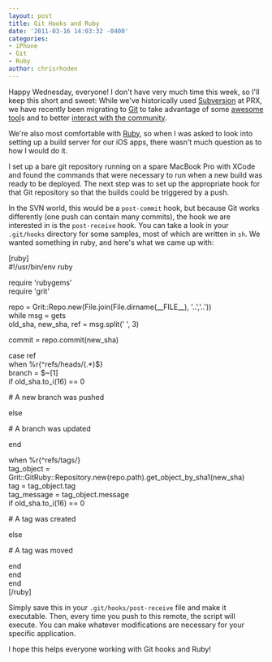 ```yaml
---
layout: post
title: Git Hooks and Ruby
date: '2011-03-16 14:03:32 -0400'
categories:
- iPhone
- Git
- Ruby
author: chrisrhoden
---
```

<p>Happy Wednesday, everyone! I don't have very much time this week, so I'll keep this short and sweet: While we've historically used <a href="http://subversion.apache.org/">Subversion</a> at PRX, we have recently been migrating to <a href="http://git-scm.org">Git</a> to take advantage of some <a href="http://github.com">awesome tool</a>s and to better <a href="http://github.com/PRX">interact with the community</a>.</p>
<p>We're also most comfortable with <a href="http://ruby-lang.org">Ruby</a>, so when I was asked to look into setting up a build server for our iOS apps, there wasn't much question as to how I would do it.</p>
<p>I set up a bare git repository running on a spare MacBook Pro with XCode and found the commands that were necessary to run when a new build was ready to be deployed. The next step was to set up the appropriate hook for that Git repository so that the builds could be triggered by a push.</p>
<p>In the SVN world, this would be a <code>post-commit</code> hook, but because Git works differently (one push can contain many commits), the hook we are interested in is the <code>post-receive</code> hook. You can take a look in your <code>.git/hooks</code> directory for some samples, most of which are written in <code>sh</code>. We wanted something in ruby, and here's what we came up with:</p>
<p>[ruby]<br />
#!/usr/bin/env ruby</p>
<p>require 'rubygems'<br />
require 'grit'</p>
<p>repo = Grit::Repo.new(File.join(File.dirname(__FILE__), '..','..'))<br />
while msg = gets<br />
  old_sha, new_sha, ref = msg.split(' ', 3)</p>
<p>  commit = repo.commit(new_sha)</p>
<p>  case ref<br />
  when %r{^refs/heads/(.*)$}<br />
    branch = $~[1]<br />
    if old_sha.to_i(16) == 0</p>
<p>      # A new branch was pushed</p>
<p>    else</p>
<p>      # A branch was updated</p>
<p>    end</p>
<p>  when %r{^refs/tags/}<br />
    tag_object = Grit::GitRuby::Repository.new(repo.path).get_object_by_sha1(new_sha)<br />
    tag = tag_object.tag<br />
    tag_message = tag_object.message<br />
    if old_sha.to_i(16) == 0</p>
<p>      # A tag was created</p>
<p>    else</p>
<p>      # A tag was moved</p>
<p>    end<br />
  end<br />
end<br />
[/ruby]</p>
<p>Simply save this in your <code>.git/hooks/post-receive</code> file and make it executable. Then, every time you push to this remote, the script will execute. You can make whatever modifications are necessary for your specific application.</p>
<p>I hope this helps everyone working with Git hooks and Ruby!</p>
